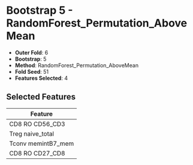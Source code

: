 # Bootstrap 5 - RandomForest_Permutation_AboveMean

- **Outer Fold**: 6
- **Bootstrap**: 5
- **Method**: RandomForest_Permutation_AboveMean
- **Fold Seed**: 51
- **Features Selected**: 4

## Selected Features

| Feature |
|---------|
| CD8 RO CD56_CD3 |
| Treg naive_total |
| Tconv memintB7_mem |
| CD8 RO CD27_CD8 |
